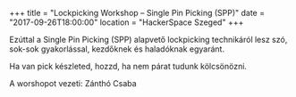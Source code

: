 +++
title = "Lockpicking Workshop – Single Pin Picking (SPP)"
date = "2017-09-26T18:00:00"
location = "HackerSpace Szeged"
+++

Ezúttal a Single Pin Picking (SPP) alapvető lockpicking technikáról lesz szó, sok-sok gyakorlással, kezdőknek és haladóknak egyaránt.

Ha van pick készleted, hozzd, ha nem párat tudunk kölcsönözni.

A worshopot vezeti: Zánthó Csaba